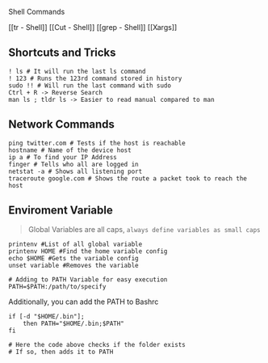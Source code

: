 Shell Commands

[[tr - Shell]]
[[Cut - Shell]]
[[grep - Shell]]
[[Xargs]]

## Shortcuts and Tricks

```shell
! ls # It will run the last ls command
! 123 # Runs the 123rd command stored in history
sudo !! # Will run the last command with sudo
Ctrl + R -> Reverse Search
man ls ; tldr ls -> Easier to read manual compared to man
```

## Network Commands

```shell
ping twitter.com # Tests if the host is reachable
hostname # Name of the device host
ip a # To find your IP Address
finger # Tells who all are logged in
netstat -a # Shows all listening port
traceroute google.com # Shows the route a packet took to reach the host
```

## Enviroment Variable

> Global Variables are all caps, `always define variables as small caps`

```shell
printenv #List of all global variable
printenv HOME #Find the home variable config
echo $HOME #Gets the variable config
unset variable #Removes the variable

# Adding to PATH Variable for easy execution
PATH=$PATH:/path/to/specify
```

Additionally, you can add the PATH to Bashrc

```shell
if [-d "$HOME/.bin"];
	then PATH="$HOME/.bin;$PATH"
fi

# Here the code above checks if the folder exists
# If so, then adds it to PATH
```